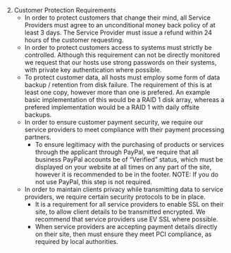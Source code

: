 2. Customer Protection Requirements
	- In order to protect customers that change their mind, all Service Providers must agree to an unconditional money back policy of at least 3 days. The Service Provider must issue a refund within 24 hours of the customer requesting.
	- In order to protect customers access to systems must strictly be controlled. Although this requirement can not be directly monitored we request that our hosts use strong passwords on their systems, with private key authentication where possible. 
	- To protect customer data, all hosts must employ some form of data backup / retention from disk failure. The requirement of this is at least one copy, however more than one is prefered. An example basic implementation of this would be a RAID 1 disk array, whereas a prefered implementation would be a RAID 1 with daily offsite backups. 
	- In order to ensure customer payment security, we require our service providers to meet compliance with their payment processing partners.
		* To ensure legitimacy with the purchasing of products or services through the applicant through PayPal, we require that all business PayPal accounts be of “Verified” status, which must be displayed on your website at all times on any part of the site, however it is recommended to be in the footer. NOTE: If you do not use PayPal, this step is not required.
	- In order to maintain clients privacy while transmitting data to service providers, we require certain security protocols to be in place.
		* It is a requirement for all service providers to enable SSL on their site, to allow client details to be transmitted encrypted. We recommend that service providers use EV SSL where possible.
		* When service providers are accepting payment details directly on their site, then must ensure they meet PCI compliance, as required by local authorities.  